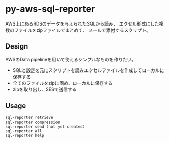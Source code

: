 # py-aws-sql-reporter
AWS上にあるRDSのデータを与えられたSQLから読み、
エクセル形式にした複数のファイルをzipファイルでまとめて、
メールで添付するスクリプト。

## Design
AWSのData pipelineを用いて使えるシンプルなものを作りたい。
- SQLと設定を元にスクリプトを読みエクセルファイルを作成してローカルに保存する
- 全てのファイルをzipに固め、ローカルに保存する
- zipを取り出し、SESで送信する

## Usage
    sql-reporter retrieve
    sql-reporter compression
    sql-reporter send (not yet created)
    sql-reporter all
    sql-reporter help